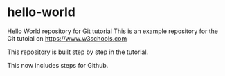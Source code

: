 # hello-world
Hello World repository for Git tutorial
This is an example repository for the Git tutoial on https://www.w3schools.com

This repository is built step by step in the tutorial. 

This now includes steps for Github.
